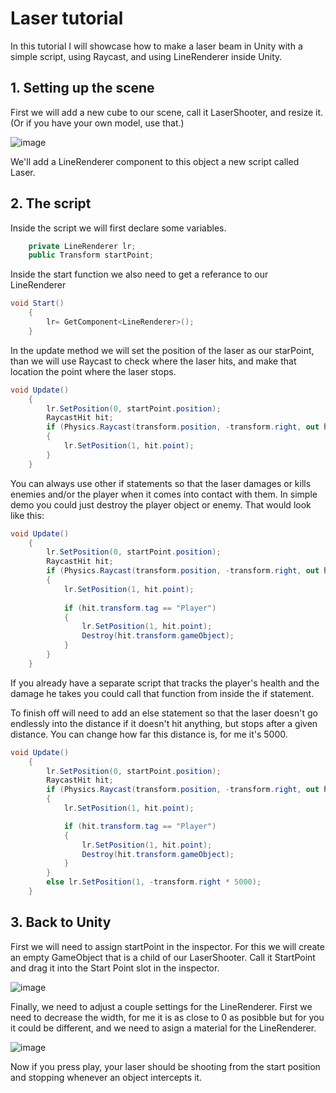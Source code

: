 # Laser tutorial

In this tutorial I will showcase how to make a laser beam in Unity with a simple script, using Raycast, and using LineRenderer inside Unity.

## 1. Setting up the scene

First we will add a new cube to our scene, call it LaserShooter, and resize it. (Or if you have your own model, use that.)

![image](https://user-images.githubusercontent.com/79841064/203997819-c636f285-3833-45b0-b7ae-5175c8c58d36.png)

We'll add a LineRenderer component to this object a new script called Laser.

## 2. The script

Inside the script we will first declare some variables.

```.cs
    private LineRenderer lr;
    public Transform startPoint;
```
Inside the start function we also need to get a referance to our LineRenderer

```.cs
void Start()
    {
        lr= GetComponent<LineRenderer>();
    }
```

In the update method we will set the position of the laser as our starPoint, than we will use Raycast to check where the laser hits, and make that location the point where the laser stops.

```.cs
void Update()
    {
        lr.SetPosition(0, startPoint.position);
        RaycastHit hit;
        if (Physics.Raycast(transform.position, -transform.right, out hit))
        {
            lr.SetPosition(1, hit.point);
        }
    }
```

You can always use other if statements so that the laser damages or kills enemies and/or the player when it comes into contact with them. In simple demo you could just destroy the player object or enemy. That would look like this:

```.cs
void Update()
    {
        lr.SetPosition(0, startPoint.position);
        RaycastHit hit;
        if (Physics.Raycast(transform.position, -transform.right, out hit))
        {
            lr.SetPosition(1, hit.point);
            
            if (hit.transform.tag == "Player")
            {
                lr.SetPosition(1, hit.point);
                Destroy(hit.transform.gameObject);
            }
        }
    }
```

If you already have a separate script that tracks the player's health and the damage he takes you could call that function from inside the if statement.

To finish off will need to add an else statement so that the laser doesn't go endlessly into the distance if it doesn't hit anything, but stops after a given distance. You can change how far this distance is, for me it's 5000.

```.cs
void Update()
    {
        lr.SetPosition(0, startPoint.position);
        RaycastHit hit;
        if (Physics.Raycast(transform.position, -transform.right, out hit))
        {
            lr.SetPosition(1, hit.point);

            if (hit.transform.tag == "Player")
            {
                lr.SetPosition(1, hit.point);
                Destroy(hit.transform.gameObject);
            }
        }
        else lr.SetPosition(1, -transform.right * 5000);
    }
```

## 3. Back to Unity

First we will need to assign startPoint in the inspector. For this we will create an empty GameObject that is a child of our LaserShooter. Call it StartPoint and drag it into the Start Point slot in the inspector.

![image](https://user-images.githubusercontent.com/79841064/204008126-92e953b7-2ec5-4146-99e7-1703b3010cf7.png)

Finally, we need to adjust a couple settings for the LineRenderer. First we need to decrease the width, for me it is as close to 0 as posibble but for you it could be different, and we need to asign a material for the LineRenderer.

![image](https://user-images.githubusercontent.com/79841064/204008469-b51ff259-9a4d-4658-a2df-92ac92039b60.png)

Now if you press play, your laser should be shooting from the start position and stopping whenever an object intercepts it.
